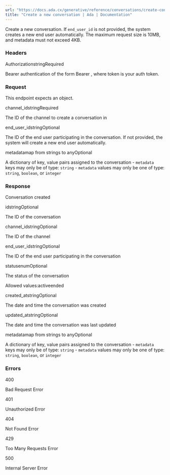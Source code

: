 ```yaml
---
url: "https://docs.ada.cx/generative/reference/conversations/create-conversation"
title: "Create a new conversation | Ada | Documentation"
---
```


Create a new conversation. If `end_user_id` is not provided, the system creates a new end user automatically. The maximum request size is 10MB, and metadata must not exceed 4KB.

### Headers

AuthorizationstringRequired

Bearer authentication of the form Bearer <token>, where token is your auth token.

### Request

This endpoint expects an object.

channel\_idstringRequired

The ID of the channel to create a conversation in

end\_user\_idstringOptional

The ID of the end user participating in the conversation. If not provided, the system will create a new end user automatically.

metadatamap from strings to anyOptional

A dictionary of key, value pairs assigned to the conversation - `metadata` keys may only be of type: `string` \- `metadata` values may only be one of type: `string`, `boolean`, or `integer`

### Response

Conversation created

idstringOptional

The ID of the conversation

channel\_idstringOptional

The ID of the channel

end\_user\_idstringOptional

The ID of the end user participating in the conversation

statusenumOptional

The status of the conversation

Allowed values:activeended

created\_atstringOptional

The date and time the conversation was created

updated\_atstringOptional

The date and time the conversation was last updated

metadatamap from strings to anyOptional

A dictionary of key, value pairs assigned to the conversation - `metadata` keys may only be of type: `string` \- `metadata` values may only be one of type: `string`, `boolean`, or `integer`

### Errors

400

Bad Request Error

401

Unauthorized Error

404

Not Found Error

429

Too Many Requests Error

500

Internal Server Error